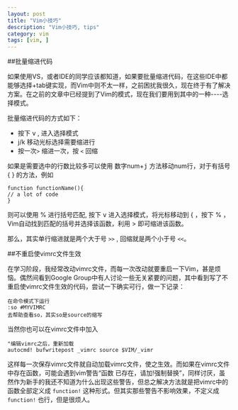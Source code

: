 ```yaml
---
layout: post
title: "Vim小技巧"
description: "Vim小技巧, tips"
category: vim
tags: [vim, ]
---
```


##批量缩进代码

如果使用VS，或者IDE的同学应该都知道，如果要批量缩进代码，在这些IDE中都能够选择+tab键实现，而Vim中则不太一样，之前困扰我很久，现在终于有了解决方案。在之前的文章中已经提到了Vim的模式，现在我们要用到其中的一种----选择模式。

批量缩进代码的方式如下：

- 按下 <kbd>v</kbd> , 进入选择模式
- j/k 移动光标选择需要缩进行
- 按一次`>` 缩进一次，按 `<` 回缩

如果是需要选中的行数比较多可以使用 数字num+<kbd>j</kbd> 方法移动num行，对于有括号 { } 的方法，例如

	function functionName(){
	// a lot of code
	}

则可以使用 % 进行括号匹配, 按下 <kbd>v</kbd> 进入选择模式，将光标移动到 { ，按下 % ，Vim自动找到匹配的括号并选择该函数，利用 > 即可缩进该函数。

那么，其实单行缩进就是两个大于号 `>>` , 回缩就是两个小于号 `<<`。

##不重启使vimrc文件生效

在学习阶段，我经常改动vimrc文件，而每一次改动就要重启一下Vim，甚是烦恼。偶然间看到Google Group中有人讨论一些无关紧要的问题，其中看到写了不重启使vimrc文件生效的代码，尝试一下确实可行，做一下记录：

	在命令模式下运行
	:so #MYVIMRC
	去帮助查看so，其实so是source的缩写

当然你也可以在vimrc文件中加入

	"编辑vimrc之后，重新加载
	autocmd! bufwritepost _vimrc source $VIM/_vimr

这样每一次保存vimrc文件就自动加载vimrc文件，使之生效。而如果在vimrc文件中存在函数，可能会遇到vim警告“函数 已存在，请加!强制替换”，同样讨厌，虽然作为新手的我还不知道为什么出现这些警告，但总之解决方法就是把vimrc中的函数全部定义成 `function!` 这种形式。但其实那些警告不影响效果，不定义成 `function!` 也行，但是很烦人。



